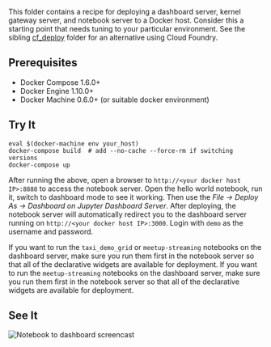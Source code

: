 This folder contains a recipe for deploying a dashboard server, kernel gateway server, and notebook server to a Docker host. Consider this a starting point that needs tuning to your particular environment. See the sibling [cf_deploy](../cf_deploy) folder for an alternative using Cloud Foundry.

## Prerequisites

* Docker Compose 1.6.0+
* Docker Engine 1.10.0+
* Docker Machine 0.6.0+ (or suitable docker environment)

## Try It

```
eval $(docker-machine env your_host)
docker-compose build  # add --no-cache --force-rm if switching versions
docker-compose up
```

After running the above, open a browser to `http://<your docker host IP>:8888` to access the notebook server. Open the hello world notebook, run it, switch to dashboard mode to see it working. Then use the *File &rarr; Deploy As &rarr; Dashboard on Jupyter Dashboard Server*. After deploying, the notebook server will automatically redirect you to the dashboard server running on `http://<your docker host IP>:3000`. Login with `demo` as the username and password.

If you want to run the `taxi_demo_grid` or `meetup-streaming` notebooks on the dashboard server, make sure you run them first in the notebook server so that all of the declarative widgets are available for deployment.
If you want to run the `meetup-streaming` notebooks on the dashboard server, make sure you run them first in the notebook server so that all of the declarative widgets are available for deployment.

## See It

![Notebook to dashboard screencast](https://ibm.box.com/shared/static/ftjiytnmjabf6awg9oxywosgpbq9o9fd.gif)
